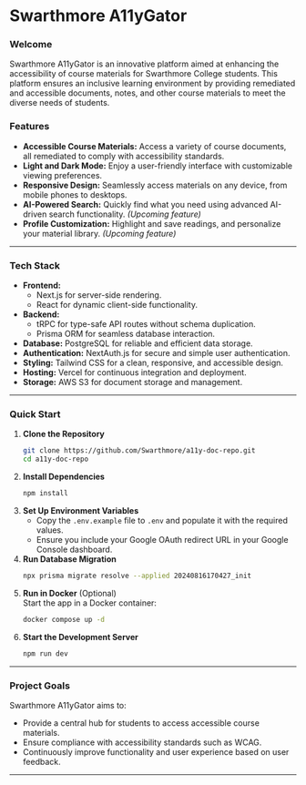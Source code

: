 # Swarthmore A11yGator

### **Welcome**  
Swarthmore A11yGator is an innovative platform aimed at enhancing the accessibility of course materials for Swarthmore College students. This platform ensures an inclusive learning environment by providing remediated and accessible documents, notes, and other course materials to meet the diverse needs of students.

### **Features**  
- **Accessible Course Materials:** Access a variety of course documents, all remediated to comply with accessibility standards.  
- **Light and Dark Mode:** Enjoy a user-friendly interface with customizable viewing preferences.  
- **Responsive Design:** Seamlessly access materials on any device, from mobile phones to desktops.  
- **AI-Powered Search:** Quickly find what you need using advanced AI-driven search functionality. *(Upcoming feature)*  
- **Profile Customization:** Highlight and save readings, and personalize your material library. *(Upcoming feature)*

---

### **Tech Stack**  
- **Frontend:**  
  - Next.js for server-side rendering.  
  - React for dynamic client-side functionality.  
- **Backend:**  
  - tRPC for type-safe API routes without schema duplication.  
  - Prisma ORM for seamless database interaction.  
- **Database:** PostgreSQL for reliable and efficient data storage.  
- **Authentication:** NextAuth.js for secure and simple user authentication.  
- **Styling:** Tailwind CSS for a clean, responsive, and accessible design.  
- **Hosting:** Vercel for continuous integration and deployment.  
- **Storage:** AWS S3 for document storage and management.

---

### **Quick Start**  
1. **Clone the Repository**  
   ```bash
   git clone https://github.com/Swarthmore/a11y-doc-repo.git
   cd a11y-doc-repo
   ```
2. **Install Dependencies**  
   ```bash
   npm install
   ```
3. **Set Up Environment Variables**  
   - Copy the `.env.example` file to `.env` and populate it with the required values.  
   - Ensure you include your Google OAuth redirect URL in your Google Console dashboard.
4. **Run Database Migration**  
   ```bash
   npx prisma migrate resolve --applied 20240816170427_init
   ```
5. **Run in Docker** (Optional)  
   Start the app in a Docker container:  
   ```bash
   docker compose up -d
   ```
6. **Start the Development Server**  
   ```bash
   npm run dev
   ```

---

### **Project Goals**  
Swarthmore A11yGator aims to:  
- Provide a central hub for students to access accessible course materials.  
- Ensure compliance with accessibility standards such as WCAG.  
- Continuously improve functionality and user experience based on user feedback.

---